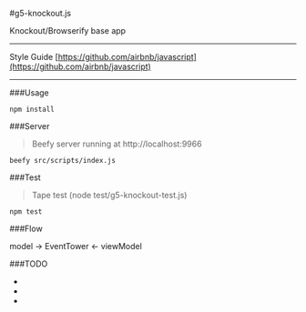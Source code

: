 #g5-knockout.js

Knockout/Browserify base app

---

Style Guide [https://github.com/airbnb/javascript](https://github.com/airbnb/javascript)

---

###Usage

```
npm install
```


###Server

> Beefy server running at http://localhost:9966

```
beefy src/scripts/index.js
```

###Test

> Tape test (node test/g5-knockout-test.js)

```
npm test
```

###Flow

model -> EventTower <- viewModel


###TODO

*
*
*

<!-- #1 install node -->
<!-- #2  -->
